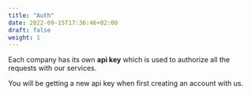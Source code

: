 ```yaml
---
title: "Auth"
date: 2022-09-15T17:36:46+02:00
draft: false
weight: 1
---
```


Each company has its own **api key** which is used to authorize all the requests with our services.

You will be getting a new api key when first creating an account with us.